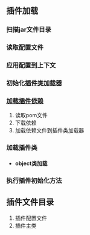 ## 插件加载

### 扫描jar文件目录

### 读取配置文件

### 应用配置到上下文

### 初始化[插件类加载器](PluginClassloader.md)

### [加载插件依赖](Dependency.md)

1. 读取pom文件
2. 下载依赖
3. 加载依赖文件到插件类加载器

### 加载插件类

- #### object类加载

### 执行插件初始化方法

## 插件文件目录

1. 插件配置文件
2. 插件主类